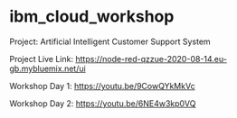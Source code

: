 # ibm_cloud_workshop


Project: Artificial Intelligent Customer Support System

Project Live Link: https://node-red-qzzue-2020-08-14.eu-gb.mybluemix.net/ui

Workshop Day 1: https://youtu.be/9CowQYkMkVc

Workshop Day 2: https://youtu.be/6NE4w3kp0VQ




